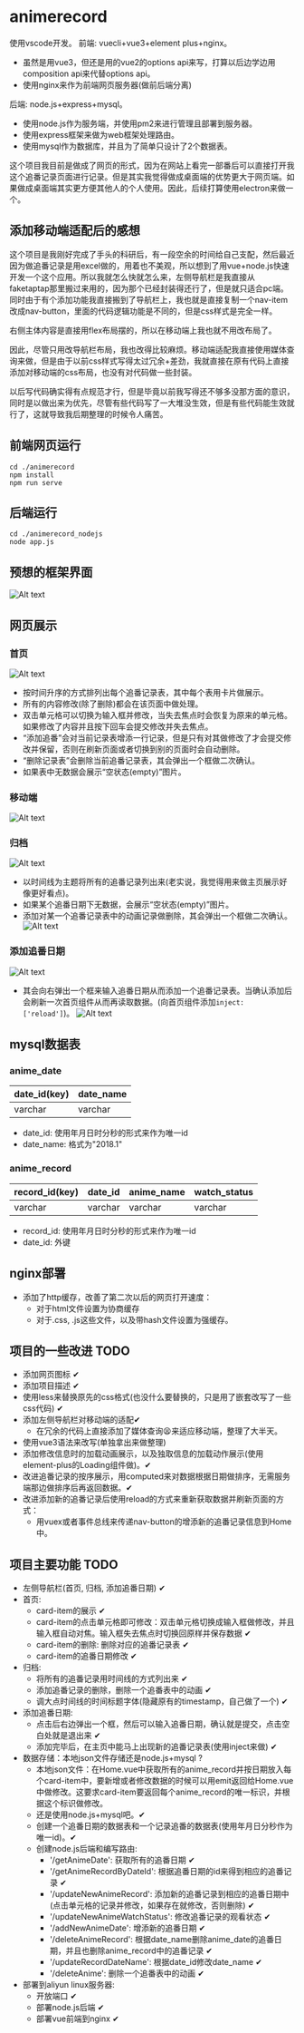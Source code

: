 # animerecord

使用vscode开发。
前端: vuecli+vue3+element plus+nginx。

* 虽然是用vue3，但还是用的vue2的options api来写，打算以后边学边用composition api来代替options api。
* 使用nginx来作为前端网页服务器(做前后端分离)

后端: node.js+express+mysql。
* 使用node.js作为服务端，并使用pm2来进行管理且部署到服务器。
* 使用express框架来做为web框架处理路由。
* 使用mysql作为数据库，并且为了简单只设计了2个数据表。

这个项目我目前是做成了网页的形式，因为在网站上看完一部番后可以直接打开我这个追番记录页面进行记录。但是其实我觉得做成桌面端的优势更大于网页端。如果做成桌面端其实更方便其他人的个人使用。因此，后续打算使用electron来做一个。

## 添加移动端适配后的感想
这个项目是我刚好完成了手头的科研后，有一段空余的时间给自己支配，然后最近因为做追番记录是用excel做的，用着也不美观，所以想到了用vue+node.js快速开发一个这个应用。所以我就怎么快就怎么来，左侧导航栏是我直接从faketaptap那里搬过来用的，因为那个已经封装得还行了，但是就只适合pc端。同时由于有个添加功能我直接搬到了导航栏上，我也就是直接复制一个nav-item改成nav-button，里面的代码逻辑功能是不同的，但是css样式是完全一样。

右侧主体内容是直接用flex布局摆的，所以在移动端上我也就不用改布局了。

因此，尽管只用改导航栏布局，我也改得比较麻烦。移动端适配我直接使用媒体查询来做，但是由于以前css样式写得太过冗余+差劲，我就直接在原有代码上直接添加对移动端的css布局，也没有对代码做一些封装。

以后写代码确实得有点规范才行，但是毕竟以前我写得还不够多没那方面的意识，同时是以做出来为优先，尽管有些代码写了一大堆没生效，但是有些代码能生效就行了，这就导致我后期整理的时候令人痛苦。

## 前端网页运行

```
cd ./animerecord
npm install
npm run serve
```
## 后端运行
```
cd ./animerecord_nodejs
node app.js
```
## 预想的框架界面
![Alt text](framework.png)

## 网页展示
### 首页
![Alt text](./project_screetshoot/home.png)
* 按时间升序的方式排列出每个追番记录表，其中每个表用卡片做展示。
* 所有的内容修改(除了删除)都会在该页面中做处理。
* 双击单元格可以切换为输入框并修改，当失去焦点时会恢复为原来的单元格。如果修改了内容并且按下回车会提交修改并失去焦点。
* “添加追番”会对当前记录表增添一行记录，但是只有对其做修改了才会提交修改并保留，否则在刷新页面或者切换到别的页面时会自动删除。
* “删除记录表”会删除当前追番记录表，其会弹出一个框做二次确认。
* 如果表中无数据会展示“空状态(empty)”图片。
### 移动端
![Alt text](./project_screetshoot/phone_home.jpg)

### 归档
![Alt text](./project_screetshoot/directory.png)
* 以时间线为主题将所有的追番记录列出来(老实说，我觉得用来做主页展示好像更好看点)。
* 如果某个追番日期下无数据，会展示“空状态(empty)”图片。
* 添加对某一个追番记录表中的动画记录做删除，其会弹出一个框做二次确认。
![Alt text](./project_screetshoot/phone_directory.jpg)

### 添加追番日期
![Alt text](./project_screetshoot/add.jpg)
* 其会向右弹出一个框来输入追番日期从而添加一个追番记录表。当确认添加后会刷新一次首页组件从而再读取数据。(向首页组件添加`inject: ['reload']`)。
![Alt text](./project_screetshoot/phone_add.jpg)

## mysql数据表
### anime_date
| date_id(key) | date_name |
| ------- | --------- |
| varchar | varchar   |
* date_id: 使用年月日时分秒的形式来作为唯一id
* date_name: 格式为"2018.1"

### anime_record
| record_id(key) | date_id | anime_name | watch_status|
| ----- | ----- | ----- | ----- |
| varchar | varchar | varchar | varchar | 
* record_id: 使用年月日时分秒的形式来作为唯一id
* date_id: 外键

## nginx部署
* 添加了http缓存，改善了第二次以后的网页打开速度：
  * 对于html文件设置为协商缓存
  * 对于.css, .js这些文件，以及带hash文件设置为强缓存。

## 项目的一些改进 TODO
* 添加网页图标 ✔
* 添加项目描述 ✔
* 使用less来替换原先的css格式(也没什么要替换的，只是用了嵌套改写了一些css代码) ✔
* 添加左侧导航栏对移动端的适配✔
  * 在冗余的代码上直接添加了媒体查询😫来适应移动端，整理了大半天。
* 使用vue3语法来改写(单独拿出来做整理)
* 添加修改信息时的加载动画展示，以及独取信息的加载动作展示(使用element-plus的Loading组件做)。✔
* 改进追番记录的按序展示，用computed来对数据根据日期做排序，无需服务端那边做排序后再返回数据。✔
* 改进添加新的追番记录后使用reload的方式来重新获取数据并刷新页面的方式：
  * 用vuex或者事件总线来传递nav-button的增添新的追番记录信息到Home中。
## 项目主要功能 TODO
* 左侧导航栏(首页, 归档, 添加追番日期) ✔
* 首页:
  * card-item的展示 ✔
  * card-item的点击单元格即可修改：双击单元格切换成输入框做修改，并且输入框自动对焦。输入框失去焦点时切换回原样并保存数据 ✔
  * card-item的删除: 删除对应的追番记录表 ✔
  * card-item的追番日期修改 ✔
* 归档:
  * 将所有的追番记录用时间线的方式列出来 ✔
  * 添加追番记录的删除，删除一个追番表中的动画 ✔
  * 调大点时间线的时间标题字体(隐藏原有的timestamp，自己做了一个) ✔
* 添加追番日期:
  * 点击后右边弹出一个框，然后可以输入追番日期，确认就是提交，点击空白处就是退出来 ✔
  * 添加完毕后，在主页中能马上出现新的追番记录表(使用inject来做) ✔
* 数据存储：本地json文件存储还是node.js+mysql ?
  * 本地json文件：在Home.vue中获取所有的anime_record并按日期放入每个card-item中，要新增或者修改数据的时候可以用emit返回给Home.vue中做修改。这要求card-item要返回每个anime_record的唯一标识，并根据这个标识做修改。
  * 还是使用node.js+mysql吧。✔
  * 创建一个追番日期的数据表和一个记录追番的数据表(使用年月日分秒作为唯一id)。✔
  * 创建node.js后端和编写路由: 
    * '/getAnimeDate': 获取所有的追番日期 ✔
    * '/getAnimeRecordByDateId': 根据追番日期的id来得到相应的追番记录 ✔
    * '/updateNewAnimeRecord': 添加新的追番记录到相应的追番日期中(点击单元格的记录并修改，如果存在就修改，否则删除) ✔
    * '/updateNewAnimeWatchStatus': 修改追番记录的观看状态 ✔
    * '/addNewAnimeDate': 增添新的追番日期 ✔
    * '/deleteAnimeRecord': 根据date_name删除anime_date的追番日期，并且也删除anime_record中的追番记录 ✔
    * '/updateRecordDateName': 根据date_id修改date_name ✔
    * '/deleteAnime': 删除一个追番表中的动画 ✔
* 部署到aliyun linux服务器:
  * 开放端口 ✔
  * 部署node.js后端 ✔
  * 部署vue前端到nginx ✔
